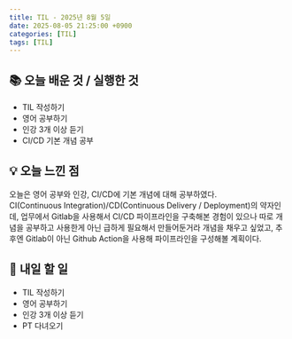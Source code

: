 ```yaml
---
title: TIL - 2025년 8월 5일
date: 2025-08-05 21:25:00 +0900
categories: [TIL]
tags: [TIL]
---
```


## 📚 **오늘 배운 것 / 실행한 것**

- TIL 작성하기
- 영어 공부하기
- 인강 3개 이상 듣기
- CI/CD 기본 개념 공부

## 💡 **오늘 느낀 점**

오늘은 영어 공부와 인강, CI/CD에 기본 개념에 대해 공부하였다.<br>
CI(Continuous Integration)/CD(Continuous Delivery / Deployment)의 약자인데, 업무에서 Gitlab을 사용해서 CI/CD 파이프라인을 구축해본 경험이 있으나 따로 개념을 공부하고 사용한게 아닌 급하게 필요해서 만들어둔거라 개념을 채우고 싶었고, 추후엔 Gitlab이 아닌 Github Action을 사용해 파이프라인을 구성해볼 계획이다.

## 🎯 **내일 할 일**

- TIL 작성하기
- 영어 공부하기
- 인강 3개 이상 듣기
- PT 다녀오기